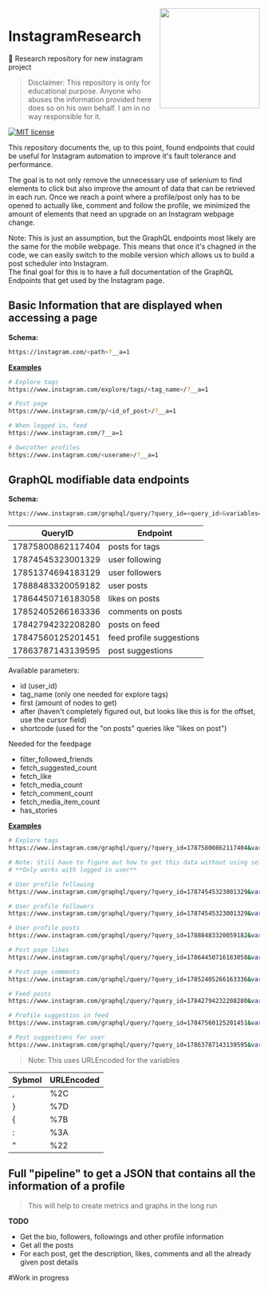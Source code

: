 <img src="https://s3-eu-central-1.amazonaws.com/centaur-wp/designweek/prod/content/uploads/2016/05/11170038/Instagram_Logo-1002x1003.jpg" width="200" align="right">

# InstagramResearch
📄 Research repository for new instagram project

> Disclaimer: This repository is only for educational purpose. Anyone who abuses the information provided here does so on his own behalf. I am in no way responsible for it.

[![MIT license](https://img.shields.io/badge/license-MIT-blue.svg)](https://github.com/MohanSha/TwitterBot/blob/master/LICENSE)

This repository documents the, up to this point, found endpoints that could be useful for Instagram automation to improve it's fault tolerance and performance.    

The goal is to not only remove the unnecessary use of selenium to find elements to click but also improve the amount of data that can be retrieved in each run. Once we reach a point where a profile/post only has to be opened to actually like, comment  and follow the profile, we minimized the amount of elements that need an upgrade on an Instagram webpage change.    

Note: This is just an assumption, but the GraphQL endpoints most likely are the same for the mobile webpage. This means that once it's chagned in the code, we can easily switch to the mobile version which allows us to build a post scheduler into Instagram.    
The final goal for this is to have a full documentation of the GraphQL Endpoints that get used by the Instagram page.


## Basic Information that are displayed when accessing a page

**Schema:**
```bash
https://instagram.com/<path>?__a=1
```

**[Examples](./basic_endpoint)**
```bash
# Explore tags
https://www.instagram.com/explore/tags/<tag_name>/?__a=1

# Post page
https://www.instagram.com/p/<id_of_post>/?__a=1

# When logged in, feed
https://www.instagram.com/?__a=1

# Own/other profiles
https://www.instagram.com/<userame>/?__a=1
```

## GraphQL modifiable data endpoints

**Schema:**
```bash
https://www.instagram.com/graphql/query/?query_id=<query_id>&variables=%7B<parameters>%7D
```

| QueryID | Endpoint |
|---------|----------|
|17875800862117404|posts for tags|
|17874545323001329|user following|
|17851374694183129|user followers|
|17888483320059182|user posts|
|17864450716183058|likes on posts|
|17852405266163336|comments on posts|
|17842794232208280|posts on feed|
|17847560125201451|feed profile suggestions|
|17863787143139595|post suggestions|

Available parameters:
- id (user_id)
- tag_name (only one needed for explore tags)
- first (amount of nodes to get)
- after (haven't completely figured out, but looks like this is for the offset, use the cursor field)
- shortcode (used for the "on posts" queries like "likes on post")

Needed for the feedpage
- filter_followed_friends
- fetch_suggested_count
- fetch_like
- fetch_media_count
- fetch_comment_count
- fetch_media_item_count
- has_stories

**[Examples](./custom_endpoint)**

```bash
# Explore tags
https://www.instagram.com/graphql/query/?query_id=17875800862117404&variables=%7B%22tag_name%22%3A%22<tag_name>%22%2C%22first%22%3A<num_of_posts>%7D

# Note: Still have to figure out how to get this data without using selenium once logged in.
# **Only works with logged in user**

# User profile following
https://www.instagram.com/graphql/query/?query_id=17874545323001329&variables=%7B%22id%22%3A%22<user_id>%22%2C%22first%22%3A<num_of_following>%7D

# User profile followers
https://www.instagram.com/graphql/query/?query_id=17874545323001329&variables=%7B%22id%22%3A%22<user_id>%22%2C%22first%22%3A<num_of_followers>%7D

# User profile posts
https://www.instagram.com/graphql/query/?query_id=17888483320059182&variables=%7B%22id%22%3A%22<user_id>%22%2C%22first%22%3A<num_of_posts>%7D

# Post page likes
https://www.instagram.com/graphql/query/?query_id=17864450716183058&variables=%7B%22shortcode%22%3A%22<id_of_post>%22X2C%22first%22%3A<num_of_likes>%7D

# Post page comments
https://www.instagram.com/graphql/query/?query_id=17852405266163336&variables={"shortcode":"<id_of_post>","first":<num_of_comments>}

# Feed posts
https://www.instagram.com/graphql/query/?query_id=17842794232208280&variables={%22fetch_media_item_count%22:<num_of_posts>,%22fetch_comment_count%22:<num_of_comments_per_post>,%22fetch_like%22:<num_of_likers_per_post>}

# Profile suggestios in feed
https://www.instagram.com/graphql/query/?query_id=17847560125201451&variables={%22fetch_media_count%22:<num_of_posts_per_suggestion>,%22fetch_suggested_count%22:<num_of_suggestions>,%22filter_followed_friends%22:true, "has_stories":false}

# Post suggestions for user
https://www.instagram.com/graphql/query/?query_id=17863787143139595&variables={%22first%22:<num_of_posts>}
```
> Note: This uses URLEncoded for the variables

|Sybmol|URLEncoded|
|------|----------|
|,|%2C|
|}|%7D|
|{|%7B|
|:|%3A|
|"|%22|


## Full "pipeline" to get a JSON that contains all the information of a profile
> This will help to create metrics and graphs in the long run

**TODO**   
- Get the bio, followers, followings and other profile information
- Get all the posts
- For each post, get the description, likes, comments and all the already given post details


#Work in progress
